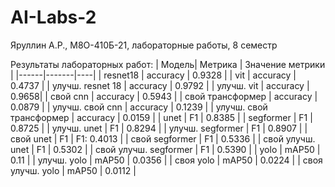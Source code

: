 # AI-Labs-2
Яруллин А.Р., М8О-410Б-21, лабораторные работы, 8 семестр

Результаты лабораторных работ:
|   Модель|  Метрика  | Значение метрики |
|------|-------|----|
|  resnet18 | accuracy | 0.9328  |
| vit | accuracy | 0.4737 |
| улучш. resnet 18 | accuracy | 0.9792 |
| улучш. vit | accuracy | 0.9658|
| свой cnn | accuracy | 0.5943 |
| свой трансформер | accuracy | 0.0879 |
| улучш. свой cnn | accuracy | 0.1239 |
| улучш. свой трансформер | accuracy | 0.0159 |
| unet | F1 | 0.8385 |
| segformer | F1 | 0.8725 |
| улучш. unet | F1 | 0.8294 |
| улучш. segformer | F1 | 0.8907 |
| свой unet | F1 | F1: 0.4013 |
| свой segformer | F1 | 0.5336 |
| свой улучш. unet | F1 | 0.5302 |
| свой улучш. segformer | F1 | 0.5390 |
| yolo | mAP50 | 0.11 |
| улучш. yolo | mAP50 | 0.0356 |
| своя yolo | mAP50 | 0.0224 |
| своя улучш. yolo | mAP50 | 0.0112 |